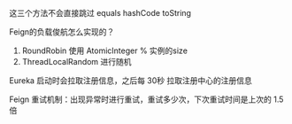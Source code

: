 这三个方法不会直接跳过
equals
hashCode
toString

Feign的负载俊航怎么实现的？
1. RoundRobin 使用 AtomicInteger % 实例的size
2. ThreadLocalRandom 进行随机

Eureka 启动时会拉取注册信息，之后每 30秒 拉取注册中心的注册信息

Feign 重试机制：出现异常时进行重试，重试多少次，下次重试时间是上次的 1.5 倍
